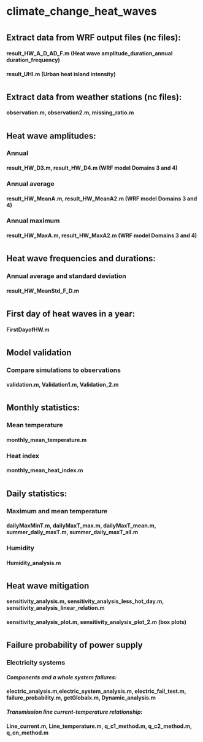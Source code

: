 # climate_change_heat_waves
#
## Extract data from WRF output files (nc files):
#### result_HW_A_D_AD_F.m (Heat wave amplitude_duration_annual duration_frequency)
#### result_UHI.m (Urban heat island intensity)
#
## Extract data from weather stations (nc files):
#### observation.m, observation2.m, missing_ratio.m
#
## Heat wave amplitudes:
### Annual 
#### result_HW_D3.m, result_HW_D4.m (WRF model Domains 3 and 4)
### Annual average
#### result_HW_MeanA.m, result_HW_MeanA2.m (WRF model Domains 3 and 4)
### Annual maximum
#### result_HW_MaxA.m, result_HW_MaxA2.m (WRF model Domains 3 and 4)
#
## Heat wave frequencies and durations:
### Annual average and standard deviation
#### result_HW_MeanStd_F_D.m
#
## First day of heat waves in a year:
#### FirstDayofHW.m
#
## Model validation 
### Compare simulations to observations
#### validation.m, Validation1.m, Validation_2.m
#
## Monthly statistics:
### Mean temperature
#### monthly_mean_temperature.m
### Heat index
#### monthly_mean_heat_index.m
#
## Daily statistics:
### Maximum and mean temperature
#### dailyMaxMinT.m, dailyMaxT_max.m, dailyMaxT_mean.m, summer_daily_maxT.m, summer_daily_maxT_all.m
### Humidity
#### Humidity_analysis.m
#
## Heat wave mitigation
#### sensitivity_analysis.m, sensitivity_analysis_less_hot_day.m, sensitivity_analysis_linear_relation.m
#### sensitivity_analysis_plot.m, sensitivity_analysis_plot_2.m (box plots)
#
## Failure probability of power supply
### Electricity systems
#### *Components and a whole system failures:*
#### electric_analysis.m,electric_system_analysis.m, electric_fail_test.m, failure_probability.m, getGlobalx.m, Dynamic_analysis.m
#### *Transmission line current-temperature relationship:*
#### Line_current.m, Line_temperature.m, q_c1_method.m, q_c2_method.m, q_cn_method.m
